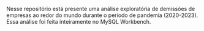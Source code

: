 Nesse repositório está presente uma análise exploratória de demissões de empresas ao redor do mundo durante o período de pandemia (2020-2023).
Essa análise foi feita inteiramente no MySQL Workbench.
